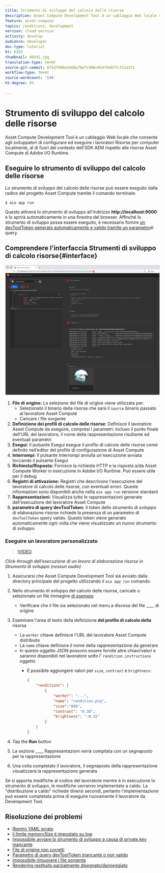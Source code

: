 ```yaml
---
title: Strumento di sviluppo del calcolo delle risorse
description: Asset Compute Development Tool è un cablaggio Web locale che consente agli sviluppatori di configurare ed eseguire i lavoratori Risorse per computer localmente, al di fuori del contesto dell’SDK AEM rispetto alle risorse Asset Compute di Adobe I/O Runtime.
feature: asset-compute
topics: renditions, development
version: cloud-service
activity: develop
audience: developer
doc-type: tutorial
kt: 6283
thumbnail: 40241.jpg
translation-type: tm+mt
source-git-commit: 6f5df098e2e68a78efc908c054f9d07fcf22a372
workflow-type: tm+mt
source-wordcount: '536'
ht-degree: 0%

---
```



# Strumento di sviluppo del calcolo delle risorse

Asset Compute Development Tool è un cablaggio Web locale che consente agli sviluppatori di configurare ed eseguire i lavoratori Risorse per computer localmente, al di fuori del contesto dell’SDK AEM rispetto alle risorse Asset Compute di Adobe I/O Runtime.

## Eseguire lo strumento di sviluppo del calcolo delle risorse

Lo strumento di sviluppo del calcolo delle risorse può essere eseguito dalla radice del progetto Asset Compute tramite il comando terminale:

```
$ aio app run
```

Questo attiverà lo strumento di sviluppo all&#39;indirizzo __http://localhost:9000__ e lo aprirà automaticamente in una finestra del browser. Affinché lo strumento di sviluppo possa essere eseguito, è necessario fornire [un devToolToken generato automaticamente e valido tramite un parametro](#troubleshooting__devtooltoken)di query.

## Comprendere l’interfaccia Strumenti di sviluppo di calcolo risorse{#interface}

![Strumento di sviluppo del calcolo delle risorse](./assets/development-tool/asset-compute-dev-tool.png)

1. __File di origine:__ La selezione del file di origine viene utilizzata per:
   + Selezionato il binario della risorsa che sarà il `source` binario passato al lavoratore Asset Compute
   + Caricare i file sorgente
1. __Definizione dei profili di calcolo delle risorse:__ Definisce il lavoratore Asset Compute da eseguire, compresi i parametri: incluso il punto finale dell&#39;URL del lavoratore, il nome della rappresentazione risultante ed eventuali parametri
1. __Esegui:__ Il pulsante Esegui esegue il profilo di calcolo delle risorse come definito nell’editor del profilo di configurazione di Asset Compute
1. __Interrompi:__ Il pulsante Interrompi annulla un&#39;esecuzione avviata toccando il pulsante Esegui
1. __Richiesta/Risposta:__ Fornisce la richiesta HTTP e la risposta a/da Asset Compute Worker in esecuzione in Adobe I/O Runtime. Può essere utile per il debug
1. __Registri di attivazione:__ Registri che descrivono l&#39;esecuzione del lavoratore di calcolo delle risorse, con eventuali errori. Queste informazioni sono disponibili anche nella `aio app run` versione standard
1. __Rappresentazioni:__ Visualizza tutte le rappresentazioni generate dall&#39;esecuzione del lavoratore Asset Compute
1. __parametro di query devToolToken:__ Il token dello strumento di sviluppo di elaborazione risorse richiede la presenza di un parametro di `devToolToken` query valido. Questo token viene generato automaticamente ogni volta che viene visualizzato un nuovo strumento di sviluppo

### Eseguire un lavoratore personalizzato

>[!VIDEO](https://video.tv.adobe.com/v/40241?quality=12&learn=on)

_Click-through dell’esecuzione di un lavoro di elaborazione risorse in Strumento di sviluppo (nessun audio)_

1. Assicurarsi che Asset Compute Development Tool sia avviato dalla directory principale del progetto utilizzando il `aio app run` comando.
1. Nello strumento di sviluppo del calcolo delle risorse, caricate o selezionate un file immagine [di esempio](../assets/samples/sample-file.jpg)
   + Verificare che il file sia selezionato nel menu a discesa del file ____ di origine
1. Esaminare l&#39;area di testo della definizione __del profilo di calcolo della__ risorsa
   + La `worker` chiave definisce l&#39;URL del lavoratore Asset Compute distribuito
   + La `name` chiave definisce il nome della rappresentazione da generare
   + In questo oggetto JSON possono essere fornite altre chiavi/valori e saranno disponibili nel lavoratore sotto l&#39; `rendition.instructions` oggetto
      + È possibile aggiungere valori per `size`, `contrast` e `brightness`:

         ```json
         {
             "renditions": [
                 {
                     "worker": "...",
                     "name": "rendition.png",
                     "size":"800",
                     "contrast": "0.30",
                     "brightness": "-0.15"
                 }
             ]
         }
         ```

1. Tap the __Run__ button
1. La sezione ____ Rappresentazioni verrà compilata con un segnaposto per la rappresentazione
1. Una volta completato il lavoratore, il segnaposto della rappresentazione visualizzerà la rappresentazione generata

Se si apporta modifiche al codice del lavoratore mentre è in esecuzione lo strumento di sviluppo, le modifiche verranno implementate a caldo. La &quot;distribuzione a caldo&quot; richiede diversi secondi, pertanto l&#39;implementazione può essere completata prima di eseguire nuovamente il lavoratore da Development Tool.

## Risoluzione dei problemi

+ [Rientro YAML errato](../troubleshooting.md#incorrect-yaml-indentation)
+ [il limite memorySize è impostato su low](../troubleshooting.md#memorysize-limit-is-set-too-low)
+ [Impossibile avviare lo strumento di sviluppo a causa di private.key mancante](../troubleshooting.md#missing-private-key)
+ [File di origine non corretti](../troubleshooting.md#source-files-dropdown-incorrect)
+ [Parametro di query devToolToken mancante o non valido](../troubleshooting.md#missing-or-invalid-devtooltoken-query-parameter)
+ [Impossibile rimuovere i file sorgente](../troubleshooting.md#unable-to-remove-source-files)
+ [Rendering restituito parzialmente disegnato/danneggiato](../troubleshooting.md#rendition-returned-partially-drawn-or-corrupt)
